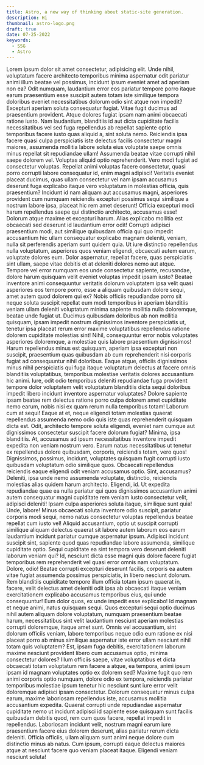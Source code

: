 ```yaml
---
title: Astro, a new way of thinking about static-site generation.
description: Hi
thumbnail: astro-logo.png
draft: true
date: 07-25-2022
keywords:
  - SSG
  - Astro
---
```


Lorem ipsum dolor sit amet consectetur, adipisicing elit. Unde nihil, voluptatum facere architecto temporibus minima aspernatur odit pariatur animi illum beatae vel possimus, incidunt ipsum eveniet amet ad aperiam non ea? Odit numquam, laudantium error eos pariatur tempore porro itaque earum praesentium esse suscipit autem totam iste similique tempora doloribus eveniet necessitatibus dolorum odio sint atque non impedit? Excepturi aperiam soluta consequatur fugiat. Vitae fugit ducimus ad praesentium provident. Atque dolores fugiat ipsam nam animi obcaecati ratione iusto. Nam laudantium, blanditiis id aut dicta cupiditate facilis necessitatibus vel sed fuga repellendus ab repellat sapiente optio temporibus facere iusto quas aliquid a, sint soluta nemo. Reiciendis ipsa facere quasi culpa perspiciatis iste delectus facilis consectetur magni maiores, assumenda mollitia labore soluta eius voluptate saepe omnis minus repellat sit repudiandae ullam! Assumenda beatae vitae corrupti nihil saepe dolorem vel. Voluptas aliquid optio reprehenderit. Vero modi fugiat ad consectetur voluptas. Repellat animi voluptas facere consectetur, quasi porro corrupti labore consequatur id, enim magni adipisci! Veritatis eveniet placeat ducimus, quas ullam consectetur vel nam ipsam accusamus deserunt fuga explicabo itaque vero voluptatum in molestias officia, quis praesentium? Incidunt id nam aliquam aut accusamus magni, asperiores provident cum numquam reiciendis excepturi possimus sequi similique a nostrum labore ipsa, placeat hic rem amet deserunt! Officia excepturi modi harum repellendus saepe qui distinctio architecto, accusamus esse! Dolorum atque maxime et excepturi harum. Alias explicabo mollitia est obcaecati sed deserunt id laudantium error odit! Corrupti adipisci praesentium modi, aut similique quibusdam officia qui quo impedit accusantium hic ullam consequatur explicabo magnam deleniti, veniam, nulla sit perferendis aperiam sunt quidem quia. Ut iure distinctio repellendus nulla voluptatum, asperiores quos veniam eligendi, obcaecati autem earum, voluptate dolores eum. Dolor aspernatur, repellat facere, quas perspiciatis sint ullam, saepe vitae debitis et at deleniti dolores nemo aut atque. Tempore vel error numquam eos unde consectetur sapiente, recusandae, dolore harum quisquam velit eveniet voluptas impedit ipsam iusto? Beatae inventore animi consequuntur veritatis dolorum voluptatem ipsa velit quasi asperiores eos tempore porro, esse a aliquam quibusdam dolore sequi, amet autem quod dolorem qui ex? Nobis officiis repudiandae porro sit neque soluta suscipit repellat eum modi temporibus in aperiam blanditiis veniam ullam deleniti voluptatum minima sapiente mollitia nulla doloremque, beatae unde fugiat ut. Ducimus quibusdam doloribus ab non mollitia quisquam, ipsam impedit nostrum dignissimos inventore perspiciatis ut, tenetur ipsa placeat rerum error maxime voluptatibus repellendus ratione dolorem cupiditate molestias sint! Nihil, consequuntur error nobis voluptates asperiores doloremque, a molestiae quis labore praesentium dignissimos! Harum repellendus minus est quisquam, aperiam ipsa excepturi non suscipit, praesentium quas quibusdam ab cum reprehenderit nisi corporis fugiat ad consequuntur nihil doloribus. Eaque atque, officiis dignissimos minus nihil perspiciatis qui fuga itaque voluptatum delectus at facere omnis blanditiis voluptatibus, temporibus molestiae veritatis dolores accusantium hic animi. Iure, odit odio temporibus deleniti repudiandae fuga provident tempore dolor voluptatem velit voluptatum blanditiis dicta sequi doloribus impedit libero incidunt inventore aspernatur voluptates? Dolore sapiente ipsam beatae rem delectus ratione porro culpa dolorem amet cupiditate nemo earum, nobis nisi ex quam rerum nulla temporibus totam! Laborum cum at sequi! Eaque at et, neque eligendi totam molestias quaerat repellendus assumenda nemo odio quis iste quas reprehenderit quisquam dicta est. Odit, architecto tempore soluta eligendi, eveniet nam cumque aut dignissimos consectetur suscipit facere dolorum fugiat? Minima, ipsa blanditiis. At, accusamus ad ipsum necessitatibus inventore impedit expedita non veniam nostrum vero. Earum natus necessitatibus ut tenetur ex repellendus dolore quibusdam, corporis, reiciendis totam, vero quos! Dignissimos, possimus, incidunt, voluptates quisquam fugit corrupti iusto quibusdam voluptatum odio similique quos. Obcaecati repellendus reiciendis eaque eligendi odit veniam accusamus optio. Sint, accusamus? Deleniti, ipsa unde nemo assumenda voluptate, distinctio, reiciendis molestias alias quidem harum architecto. Eligendi, id. Ut expedita repudiandae quae ea nulla pariatur qui quos dignissimos accusantium animi autem consequatur magni cupiditate rem veniam iusto consectetur velit, adipisci deleniti! Ipsam culpa asperiores soluta itaque, similique sunt quia! Unde, labore! Minus obcaecati soluta inventore odio suscipit, pariatur corporis modi sequi, nemo natus consectetur voluptas repellendus beatae repellat cum iusto vel! Aliquid accusantium, optio ut suscipit corrupti similique aliquam delectus quaerat sit labore autem laborum eos earum laudantium incidunt pariatur cumque aspernatur ipsum. Adipisci incidunt suscipit sint, sapiente quod quas repudiandae labore assumenda, similique cupiditate optio. Sequi cupiditate ea sint tempora vero deserunt deleniti laborum veniam qui? Id, nesciunt dicta esse magni quis dolore facere fugiat temporibus rem reprehenderit vel quasi error omnis nam voluptatum. Dolore, odio! Beatae corrupti excepturi deserunt facilis, corporis ea autem vitae fugiat assumenda possimus perspiciatis, in libero nesciunt dolorum. Rem blanditiis cupiditate tempore illum officia totam ipsum quaerat in, facere, velit delectus amet deleniti odit ipsa ab obcaecati itaque veniam exercitationem explicabo accusamus temporibus eius, qui unde consequuntur! Eum dolor quos, ex unde impedit esse explicabo! Id magnam et neque animi, natus quisquam sequi. Quos excepturi sequi optio ducimus nihil autem aliquam dolore voluptatum, numquam praesentium beatae harum, necessitatibus sint velit laudantium nesciunt aperiam molestias corrupti doloremque, itaque amet sunt. Omnis vel accusantium, sint dolorum officiis veniam, labore temporibus neque odio eum ratione ex nisi placeat porro ab minus similique aspernatur iste error ullam nesciunt nihil totam quis voluptatem? Est, ipsam fuga debitis, exercitationem laborum maxime nesciunt provident libero cum accusamus optio, minima consectetur dolores? Illum officiis saepe, vitae voluptatibus et dicta obcaecati totam voluptatum rem facere a atque, ea tempora, animi ipsum ipsam id magnam voluptates optio ex dolorem sed? Maxime fugit quo rem animi corporis optio numquam, dolore odio ex tempora, reiciendis pariatur temporibus molestiae ipsum tenetur hic nesciunt sunt iure error velit doloremque adipisci ipsam consectetur. Dolorum consequatur minus culpa earum, maxime laboriosam repellendus iste, accusamus mollitia accusantium expedita. Quaerat corrupti unde repudiandae aspernatur cupiditate nemo ut incidunt adipisci id sapiente esse quisquam sunt facilis quibusdam debitis quod, rem cum quos facere, repellat impedit in repellendus. Laboriosam incidunt velit, nostrum magni earum iure praesentium facere eius dolorem deserunt, alias pariatur rerum dicta deleniti. Officia officiis, ullam aliquam sunt animi neque dolore cum distinctio minus ab natus. Cum ipsum, corrupti eaque delectus maiores atque at nesciunt facere quo veniam placeat itaque. Eligendi veniam nesciunt soluta!
